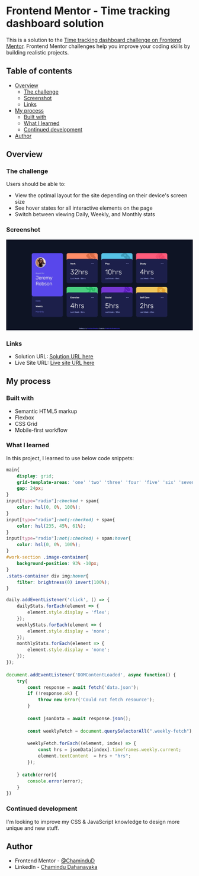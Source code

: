 # Frontend Mentor - Time tracking dashboard solution

This is a solution to the [Time tracking dashboard challenge on Frontend Mentor](https://www.frontendmentor.io/challenges/time-tracking-dashboard-UIQ7167Jw). Frontend Mentor challenges help you improve your coding skills by building realistic projects. 

## Table of contents

- [Overview](#overview)
  - [The challenge](#the-challenge)
  - [Screenshot](#screenshot)
  - [Links](#links)
- [My process](#my-process)
  - [Built with](#built-with)
  - [What I learned](#what-i-learned)
  - [Continued development](#continued-development)
- [Author](#author)

## Overview

### The challenge

Users should be able to:

- View the optimal layout for the site depending on their device's screen size
- See hover states for all interactive elements on the page
- Switch between viewing Daily, Weekly, and Monthly stats

### Screenshot

![](./screenshot.jpeg)

### Links

- Solution URL: [Solution URL here](https://www.frontendmentor.io/solutions/responsive-time-tracking-dashboard-using-css-grid-B1UmD4JaRq)
- Live Site URL: [Live site URL here](https://chamindud.github.io/Time-tracking-dashboard/)

## My process

### Built with

- Semantic HTML5 markup
- Flexbox
- CSS Grid
- Mobile-first workflow

### What I learned

In this project, I learned to use below code snippets:

```css
main{
    display: grid;
    grid-template-areas: 'one' 'two' 'three' 'four' 'five' 'six' 'seven';
    gap: 24px;
}
input[type="radio"]:checked + span{
    color: hsl(0, 0%, 100%);
}
input[type="radio"]:not(:checked) + span{
    color: hsl(235, 45%, 61%);
}
input[type="radio"]:not(:checked) + span:hover{
    color: hsl(0, 0%, 100%);
}
#work-section .image-container{
    background-position: 93% -10px;
}
.stats-container div img:hover{
    filter: brightness(0) invert(100%);
}
```
```js
daily.addEventListener('click', () => {
    dailyStats.forEach(element => {
        element.style.display = 'flex';
    });
    weeklyStats.forEach(element => {
        element.style.display = 'none';
    });
    monthlyStats.forEach(element => {
        element.style.display = 'none';
    });
});

document.addEventListener('DOMContentLoaded', async function() {
    try{
        const response = await fetch('data.json');
        if (!response.ok) {
            throw new Error('Could not fetch resource');
        }

        const jsonData = await response.json();

        const weeklyFetch = document.querySelectorAll(".weekly-fetch");

        weeklyFetch.forEach((element, index) => {
            const hrs = jsonData[index].timeframes.weekly.current;
            element.textContent  = hrs + "hrs";
        });

    } catch(error){
        console.error(error);
    }
})
```

### Continued development

I'm looking to improve my CSS & JavaScript knowledge to design more unique and new stuff.

## Author

- Frontend Mentor - [@ChaminduD](https://www.frontendmentor.io/profile/ChaminduD)
- LinkedIn - [Chamindu Dahanayaka](https://www.linkedin.com/in/chamindudahanayaka/)